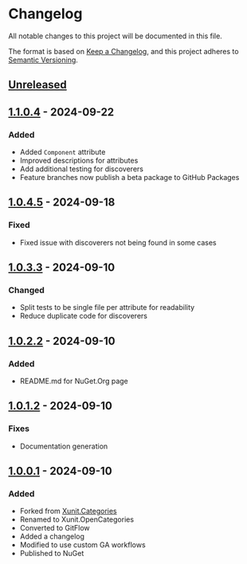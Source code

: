 # Changelog

All notable changes to this project will be documented in this file.

The format is based on [Keep a Changelog](https://keepachangelog.com/en/1.0.0/),
and this project adheres to [Semantic Versioning](https://semver.org/spec/v2.0.0.html).

## [Unreleased]

## [1.1.0.4] - 2024-09-22

### Added

- Added `Component` attribute
- Improved descriptions for attributes
- Add additional testing for discoverers
- Feature branches now publish a beta package to GitHub Packages

## [1.0.4.5] - 2024-09-18

### Fixed

- Fixed issue with discoverers not being found in some cases

## [1.0.3.3] - 2024-09-10

### Changed

- Split tests to be single file per attribute for readability
- Reduce duplicate code for discoverers

## [1.0.2.2] - 2024-09-10

### Added

- README.md for NuGet.Org page

## [1.0.1.2] - 2024-09-10

### Fixes

- Documentation generation

## [1.0.0.1] - 2024-09-10

### Added

- Forked from [Xunit.Categories](https://github.com/brendanconnolly/Xunit.Categories)
- Renamed to Xunit.OpenCategories
- Converted to GitFlow
- Added a changelog
- Modified to use custom GA workflows
- Published to NuGet

[unreleased]: https://github.com/baynezy/Xunit.OpenCategories/compare/1.1.0.4...HEAD
[1.1.0.4]: https://github.com/baynezy/Xunit.OpenCategories/compare/1.0.4.5...1.1.0.4
[1.0.4.5]: https://github.com/baynezy/Xunit.OpenCategories/compare/1.0.3.3...1.0.4.5
[1.0.3.3]: https://github.com/baynezy/Xunit.OpenCategories/compare/1.0.2.2...1.0.3.3
[1.0.2.2]: https://github.com/baynezy/Xunit.OpenCategories/compare/1.0.1.2...1.0.2.2
[1.0.1.2]: https://github.com/baynezy/Xunit.OpenCategories/compare/1.0.0.1...1.0.1.2
[1.0.0.1]: https://github.com/baynezy/Xunit.OpenCategories/compare/12759d2d3b8613ed850a1d018ac1779cbb798a37...1.0.0.1
